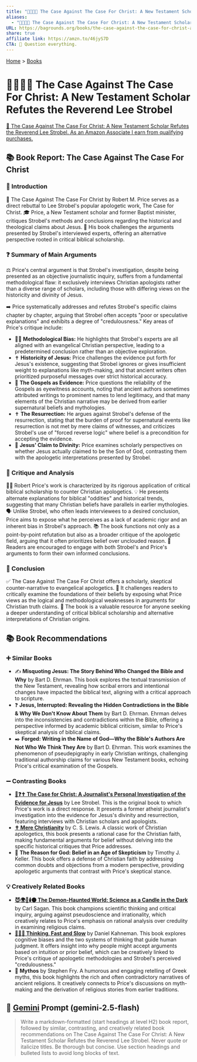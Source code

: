 ```yaml
---
title: "🧑‍🏫🆚⛪ The Case Against The Case For Christ: A New Testament Scholar Refutes the Reverend Lee Strobel"
aliases:
  - "🧑‍🏫🆚⛪ The Case Against The Case For Christ: A New Testament Scholar Refutes the Reverend Lee Strobel"
URL: https://bagrounds.org/books/the-case-against-the-case-for-christ-a-new-testament-scholar-refutes-the-reverend-lee-strobel
share: true
affiliate link: https://amzn.to/46jyS7D
CTA: 🤔 Question everything.
---
```

[Home](../index.md) > [Books](./index.md)  
# 🧑‍🏫🆚⛪ The Case Against The Case For Christ: A New Testament Scholar Refutes the Reverend Lee Strobel  
[🛒 The Case Against The Case For Christ: A New Testament Scholar Refutes the Reverend Lee Strobel. As an Amazon Associate I earn from qualifying purchases.](https://amzn.to/46jyS7D)  
  
## 📚 Book Report: The Case Against The Case For Christ  
  
### 📢 Introduction  
  
📖 The Case Against The Case For Christ by Robert M. Price serves as a direct rebuttal to Lee Strobel's popular apologetic work, The Case for Christ. 🎓 Price, a New Testament scholar and former Baptist minister, critiques Strobel's methods and conclusions regarding the historical and theological claims about Jesus. 🤔 His book challenges the arguments presented by Strobel's interviewed experts, offering an alternative perspective rooted in critical biblical scholarship.  
  
### ❓ Summary of Main Arguments  
  
⚖️ Price's central argument is that Strobel's investigation, despite being presented as an objective journalistic inquiry, suffers from a fundamental methodological flaw: it exclusively interviews Christian apologists rather than a diverse range of scholars, including those with differing views on the historicity and divinity of Jesus.  
  
➡️ Price systematically addresses and refutes Strobel's specific claims chapter by chapter, arguing that Strobel often accepts "poor or speculative explanations" and exhibits a degree of "credulousness." Key areas of Price's critique include:  
  
* 👨‍🔬 **Methodological Bias:** He highlights that Strobel's experts are all aligned with an evangelical Christian perspective, leading to a predetermined conclusion rather than an objective exploration.  
* ✝️ **Historicity of Jesus:** Price challenges the evidence put forth for Jesus's existence, suggesting that Strobel ignores or gives insufficient weight to explanations like myth-making, and that ancient writers often prioritized purposeful messages over strict historical accuracy.  
* 📜 **The Gospels as Evidence:** Price questions the reliability of the Gospels as eyewitness accounts, noting that ancient authors sometimes attributed writings to prominent names to lend legitimacy, and that many elements of the Christian narrative may be derived from earlier supernatural beliefs and mythologies.  
* ✝️ **The Resurrection:** He argues against Strobel's defense of the resurrection, stating that the burden of proof for supernatural events like resurrection is not met by mere claims of witnesses, and criticizes Strobel's use of "forced reverse logic" where belief is a precondition for accepting the evidence.  
* 👑 **Jesus' Claim to Divinity:** Price examines scholarly perspectives on whether Jesus actually claimed to be the Son of God, contrasting them with the apologetic interpretations presented by Strobel.  
  
### 🧐 Critique and Analysis  
  
👨‍🏫 Robert Price's work is characterized by its rigorous application of critical biblical scholarship to counter Christian apologetics. 💡 He presents alternate explanations for biblical "oddities" and historical trends, suggesting that many Christian beliefs have parallels in earlier mythologies. 🗣️ Unlike Strobel, who often leads interviewees to a desired conclusion, Price aims to expose what he perceives as a lack of academic rigor and an inherent bias in Strobel's approach. 📚 The book functions not only as a point-by-point refutation but also as a broader critique of the apologetic field, arguing that it often prioritizes belief over unclouded reason. 🤔 Readers are encouraged to engage with both Strobel's and Price's arguments to form their own informed conclusions.  
  
### 🏁 Conclusion  
  
✅ The Case Against The Case For Christ offers a scholarly, skeptical counter-narrative to evangelical apologetics. 🧐 It challenges readers to critically examine the foundations of their beliefs by exposing what Price views as the logical and methodological weaknesses in arguments for Christian truth claims. 💯 The book is a valuable resource for anyone seeking a deeper understanding of critical biblical scholarship and alternative interpretations of Christian origins.  
  
## 📚 Book Recommendations  
  
### ➕ Similar Books  
  
* ✍️ **Misquoting Jesus: The Story Behind Who Changed the Bible and Why** by Bart D. Ehrman. This book explores the textual transmission of the New Testament, revealing how scribal errors and intentional changes have impacted the biblical text, aligning with a critical approach to scripture.  
* ❓ **Jesus, Interrupted: Revealing the Hidden Contradictions in the Bible & Why We Don't Know About Them** by Bart D. Ehrman. Ehrman delves into the inconsistencies and contradictions within the Bible, offering a perspective informed by academic biblical criticism, similar to Price's skeptical analysis of biblical claims.  
* ✒️ **Forged: Writing in the Name of God—Why the Bible's Authors Are Not Who We Think They Are** by Bart D. Ehrman. This work examines the phenomenon of pseudepigraphy in early Christian writings, challenging traditional authorship claims for various New Testament books, echoing Price's critical examination of the Gospels.  
  
### ➖ Contrasting Books  
  
* **[📰❓✝️ The Case for Christ: A Journalist's Personal Investigation of the Evidence for Jesus](./the-case-for-christ-a-journalists-personal-investigation-of-the-evidence-for-jesus.md)** by Lee Strobel. This is the original book to which Price's work is a direct response. It presents a former atheist journalist's investigation into the evidence for Jesus's divinity and resurrection, featuring interviews with Christian scholars and apologists.  
* **[✝️ Mere Christianity](./mere-christianity.md)** by C. S. Lewis. A classic work of Christian apologetics, this book presents a rational case for the Christian faith, making fundamental arguments for belief without delving into the specific historical critiques that Price addresses.  
* 🤔 **The Reason for God: Belief in an Age of Skepticism** by Timothy J. Keller. This book offers a defense of Christian faith by addressing common doubts and objections from a modern perspective, providing apologetic arguments that contrast with Price's skeptical stance.  
  
### 💡 Creatively Related Books  
  
* **[😈🌍🔬🕯️🌑 The Demon-Haunted World: Science as a Candle in the Dark](./the-demon-haunted-world.md)** by Carl Sagan. This book champions scientific thinking and critical inquiry, arguing against pseudoscience and irrationality, which creatively relates to Price's emphasis on rational analysis over credulity in examining religious claims.  
* **[🤔🐇🐢 Thinking, Fast and Slow](./thinking-fast-and-slow.md)** by Daniel Kahneman. This book explores cognitive biases and the two systems of thinking that guide human judgment. It offers insight into why people might accept arguments based on intuition or prior belief, which can be creatively linked to Price's critique of apologetic methodologies and Strobel's perceived "credulousness."  
* 🏺 **Mythos** by Stephen Fry. A humorous and engaging retelling of Greek myths, this book highlights the rich and often contradictory narratives of ancient religions. It creatively connects to Price's discussions on myth-making and the derivation of religious stories from earlier traditions.  
  
## 💬 [Gemini](https://gemini.google.com) Prompt (gemini-2.5-flash)  
> Write a markdown-formatted (start headings at level H2) book report, followed by similar, contrasting, and creatively related book recommendations on The Case Against The Case For Christ: A New Testament Scholar Refutes the Reverend Lee Strobel. Never quote or italicize titles. Be thorough but concise. Use section headings and bulleted lists to avoid long blocks of text.